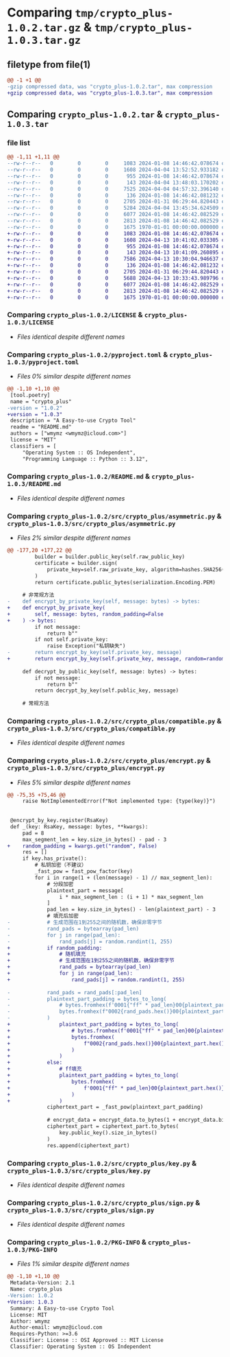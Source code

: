 # Comparing `tmp/crypto_plus-1.0.2.tar.gz` & `tmp/crypto_plus-1.0.3.tar.gz`

## filetype from file(1)

```diff
@@ -1 +1 @@
-gzip compressed data, was "crypto_plus-1.0.2.tar", max compression
+gzip compressed data, was "crypto_plus-1.0.3.tar", max compression
```

## Comparing `crypto_plus-1.0.2.tar` & `crypto_plus-1.0.3.tar`

### file list

```diff
@@ -1,11 +1,11 @@
--rw-r--r--   0        0        0     1083 2024-01-08 14:46:42.078674 crypto_plus-1.0.2/LICENSE
--rw-r--r--   0        0        0     1608 2024-04-04 13:52:52.933182 crypto_plus-1.0.2/pyproject.toml
--rw-r--r--   0        0        0      955 2024-01-08 14:46:42.078674 crypto_plus-1.0.2/README.md
--rw-r--r--   0        0        0      143 2024-04-04 13:48:03.170202 crypto_plus-1.0.2/src/crypto_plus/__init__.py
--rw-r--r--   0        0        0     7525 2024-04-04 04:57:32.396140 crypto_plus-1.0.2/src/crypto_plus/asymmetric.py
--rw-r--r--   0        0        0      136 2024-01-08 14:46:42.081232 crypto_plus-1.0.2/src/crypto_plus/base.py
--rw-r--r--   0        0        0     2705 2024-01-31 06:29:44.820443 crypto_plus-1.0.2/src/crypto_plus/compatible.py
--rw-r--r--   0        0        0     5284 2024-04-04 13:45:34.624509 crypto_plus-1.0.2/src/crypto_plus/encrypt.py
--rw-r--r--   0        0        0     6077 2024-01-08 14:46:42.082529 crypto_plus-1.0.2/src/crypto_plus/key.py
--rw-r--r--   0        0        0     2813 2024-01-08 14:46:42.082529 crypto_plus-1.0.2/src/crypto_plus/sign.py
--rw-r--r--   0        0        0     1675 1970-01-01 00:00:00.000000 crypto_plus-1.0.2/PKG-INFO
+-rw-r--r--   0        0        0     1083 2024-01-08 14:46:42.078674 crypto_plus-1.0.3/LICENSE
+-rw-r--r--   0        0        0     1608 2024-04-13 10:41:02.033305 crypto_plus-1.0.3/pyproject.toml
+-rw-r--r--   0        0        0      955 2024-01-08 14:46:42.078674 crypto_plus-1.0.3/README.md
+-rw-r--r--   0        0        0      143 2024-04-13 10:41:09.260895 crypto_plus-1.0.3/src/crypto_plus/__init__.py
+-rw-r--r--   0        0        0     7586 2024-04-13 10:30:04.946637 crypto_plus-1.0.3/src/crypto_plus/asymmetric.py
+-rw-r--r--   0        0        0      136 2024-01-08 14:46:42.081232 crypto_plus-1.0.3/src/crypto_plus/base.py
+-rw-r--r--   0        0        0     2705 2024-01-31 06:29:44.820443 crypto_plus-1.0.3/src/crypto_plus/compatible.py
+-rw-r--r--   0        0        0     5688 2024-04-13 10:33:43.989796 crypto_plus-1.0.3/src/crypto_plus/encrypt.py
+-rw-r--r--   0        0        0     6077 2024-01-08 14:46:42.082529 crypto_plus-1.0.3/src/crypto_plus/key.py
+-rw-r--r--   0        0        0     2813 2024-01-08 14:46:42.082529 crypto_plus-1.0.3/src/crypto_plus/sign.py
+-rw-r--r--   0        0        0     1675 1970-01-01 00:00:00.000000 crypto_plus-1.0.3/PKG-INFO
```

### Comparing `crypto_plus-1.0.2/LICENSE` & `crypto_plus-1.0.3/LICENSE`

 * *Files identical despite different names*

### Comparing `crypto_plus-1.0.2/pyproject.toml` & `crypto_plus-1.0.3/pyproject.toml`

 * *Files 0% similar despite different names*

```diff
@@ -1,10 +1,10 @@
 [tool.poetry]
 name = "crypto_plus"
-version = "1.0.2"
+version = "1.0.3"
 description = "A Easy-to-use Crypto Tool"
 readme = "README.md"
 authors = ["wmymz <wmymz@icloud.com>"]
 license = "MIT"
 classifiers = [
     "Operating System :: OS Independent",
     "Programming Language :: Python :: 3.12",
```

### Comparing `crypto_plus-1.0.2/README.md` & `crypto_plus-1.0.3/README.md`

 * *Files identical despite different names*

### Comparing `crypto_plus-1.0.2/src/crypto_plus/asymmetric.py` & `crypto_plus-1.0.3/src/crypto_plus/asymmetric.py`

 * *Files 2% similar despite different names*

```diff
@@ -177,20 +177,22 @@
         builder = builder.public_key(self.raw_public_key)
         certificate = builder.sign(
             private_key=self.raw_private_key, algorithm=hashes.SHA256()
         )
         return certificate.public_bytes(serialization.Encoding.PEM)
 
     # 非常规方法
-    def encrypt_by_private_key(self, message: bytes) -> bytes:
+    def encrypt_by_private_key(
+        self, message: bytes, random_padding=False
+    ) -> bytes:
         if not message:
             return b""
         if not self.private_key:
             raise Exception("私钥缺失")
-        return encrypt_by_key(self.private_key, message)
+        return encrypt_by_key(self.private_key, message, random=random_padding)
 
     def decrypt_by_public_key(self, message: bytes) -> bytes:
         if not message:
             return b""
         return decrypt_by_key(self.public_key, message)
 
     # 常规方法
```

### Comparing `crypto_plus-1.0.2/src/crypto_plus/compatible.py` & `crypto_plus-1.0.3/src/crypto_plus/compatible.py`

 * *Files identical despite different names*

### Comparing `crypto_plus-1.0.2/src/crypto_plus/encrypt.py` & `crypto_plus-1.0.3/src/crypto_plus/encrypt.py`

 * *Files 5% similar despite different names*

```diff
@@ -75,35 +75,46 @@
     raise NotImplementedError(f"Not implemented type: {type(key)}")
 
 
 @encrypt_by_key.register(RsaKey)
 def _(key: RsaKey, message: bytes, **kwargs):
     pad = 8
     max_segment_len = key.size_in_bytes() - pad - 3
+    random_padding = kwargs.get("random", False)
     res = []
     if key.has_private():
         # 私钥加密（不建议）
         _fast_pow = fast_pow_factor(key)
         for i in range(1 + (len(message) - 1) // max_segment_len):
             # 分段加密
             plaintext_part = message[
                 i * max_segment_len : (i + 1) * max_segment_len
             ]
             pad_len = key.size_in_bytes() - len(plaintext_part) - 3
             # 填充后加密
-            # 生成范围在1到255之间的随机数，确保非零字节
-            rand_pads = bytearray(pad_len)
-            for j in range(pad_len):
-                rand_pads[j] = random.randint(1, 255)
+            if random_padding:
+                # 随机填充
+                # 生成范围在1到255之间的随机数，确保非零字节
+                rand_pads = bytearray(pad_len)
+                for j in range(pad_len):
+                    rand_pads[j] = random.randint(1, 255)
 
-            rand_pads = rand_pads[:pad_len]
-            plaintext_part_padding = bytes_to_long(
-                # bytes.fromhex(f'0001{"ff" * pad_len}00{plaintext_part.hex()}')
-                bytes.fromhex(f"0002{rand_pads.hex()}00{plaintext_part.hex()}")
-            )
+                plaintext_part_padding = bytes_to_long(
+                    # bytes.fromhex(f'0001{"ff" * pad_len}00{plaintext_part.hex()}')
+                    bytes.fromhex(
+                        f"0002{rand_pads.hex()}00{plaintext_part.hex()}"
+                    )
+                )
+            else:
+                # ff填充
+                plaintext_part_padding = bytes_to_long(
+                    bytes.fromhex(
+                        f'0001{"ff" * pad_len}00{plaintext_part.hex()}'
+                    )
+                )
             ciphertext_part = _fast_pow(plaintext_part_padding)
 
             # encrypt_data = encrypt_data.to_bytes(1 + encrypt_data.bit_length() // 8)
             ciphertext_part = ciphertext_part.to_bytes(
                 key.public_key().size_in_bytes()
             )
             res.append(ciphertext_part)
```

### Comparing `crypto_plus-1.0.2/src/crypto_plus/key.py` & `crypto_plus-1.0.3/src/crypto_plus/key.py`

 * *Files identical despite different names*

### Comparing `crypto_plus-1.0.2/src/crypto_plus/sign.py` & `crypto_plus-1.0.3/src/crypto_plus/sign.py`

 * *Files identical despite different names*

### Comparing `crypto_plus-1.0.2/PKG-INFO` & `crypto_plus-1.0.3/PKG-INFO`

 * *Files 1% similar despite different names*

```diff
@@ -1,10 +1,10 @@
 Metadata-Version: 2.1
 Name: crypto_plus
-Version: 1.0.2
+Version: 1.0.3
 Summary: A Easy-to-use Crypto Tool
 License: MIT
 Author: wmymz
 Author-email: wmymz@icloud.com
 Requires-Python: >=3.6
 Classifier: License :: OSI Approved :: MIT License
 Classifier: Operating System :: OS Independent
```

